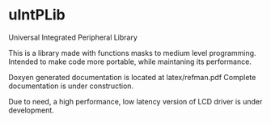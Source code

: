 uIntPLib
========

Universal Integrated Peripheral Library

This is a library made with functions masks to medium level programming.
Intended to make code more portable, while maintaning its performance.


Doxyen generated documentation is located at latex/refman.pdf
Complete documentation is under construction.

Due to need, a high performance, low latency version of LCD driver is under development.

